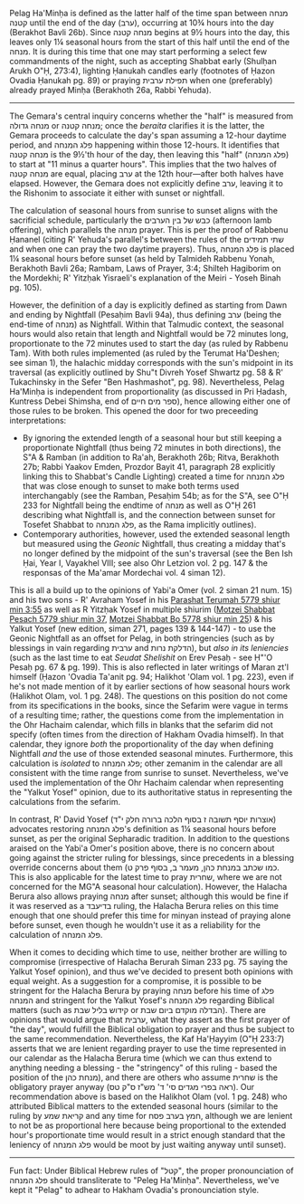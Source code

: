 Pelag Ha'Minḥa is defined as the latter half of the time span between מנחה קטנה until the end of the day (ערב), occurring at 10¾ hours into the day (Berakhot Bavli 26b). Since מנחה קטנה begins at 9½ hours into the day, this leaves only 1¼ seasonal hours from the start of this half until the end of the מנחה. It is during this time that one may start performing a select few commandments of the night, such as accepting Shabbat early (Shulḥan Arukh O"Ḥ, 273:4), lighting Ḥanukah candles early (footnotes of Ḥazon Ovadia Ḥanukah pg. 89) or praying תפילת ערבית when one (preferably) already prayed Minḥa (Berakhoth 26a, Rabbi Yehuda).

---

The Gemara's central inquiry concerns whether the "half" is measured from מנחה גדולה or מנחה קטנה; once the _beraita_ clarifies it is the latter, the Gemara proceeds to calculate the day's span assuming a 12-hour daytime period, and פלג המנחה happening within those 12-hours. It identifies that מנחה קטנה is the 9½'th hour of the day, then leaving this "half" (פלג המנחה) to start at "11 minus a quarter hours". This implies that the two halves of מנחה קטנה are equal, placing ערב at the 12th hour—after both halves have elapsed. However, the Gemara does not explicitly define ערב, leaving it to the Rishonim to associate it either with sunset or nightfall.

The calculation of seasonal hours from sunrise to sunset aligns with the sacrificial schedule, particularly the כבש של בין הערבים (afternoon lamb offering), which parallels the מנחה prayer. This is per the proof of Rabbenu Ḥananel (citing R' Yehuda's parallel's between the rules of the שתי תמידים and when one can pray the two daytime prayers). Thus, פלג המנחה is placed 1¼ seasonal hours before sunset (as held by Talmideh Rabbenu Yonah, Berakhoth Bavli 26a; Rambam, Laws of Prayer, 3:4; Shilteh Hagiborim on the Mordekhi; R' Yitzḥak Yisraeli's explanation of the Meiri - Yoseh Binah pg. 105).

However, the definition of a day is explicitly defined as starting from Dawn and ending by Nightfall (Pesaḥim Bavli 94a), thus defining ערב (being the end-time of מנחה) as Nightfall. Within that Talmudic context, the seasonal hours would also retain that length and Nightfall would be 72 minutes long, proportionate to the 72 minutes used to start the day (as ruled by Rabbenu Tam). With both rules implemented (as ruled by the Terumat Ha'Deshen; see siman 1), the halachic midday corresponds with the sun's midpoint in its traversal (as explicitly outlined by Shu"t Divreh Yosef Shwartz pg. 58 & R' Tukachinsky in the Sefer "Ben Hashmashot", pg. 98). Nevertheless, Pelag Ha'Minḥa is independent from proportionality (as discussed in Pri Ḥadash, Kuntress Debei Shimsha, end of ספר מים חיים), hence allowing either one of those rules to be broken. This opened the door for two preceeding interpretations:

- By ignoring the extended length of a seasonal hour but still keeping a proportionate Nightfall (thus being 72 minutes in both directions), the S"A & Ramban (in addition to Ra'ah, Berakhoth 26b; Ritva, Berakhoth 27b; Rabbi Yaakov Emden, Prozdor Bayit 41, paragraph 28 explicitly linking this to Shabbat's Candle Lighting) created a time for פלג המנחה that was close enough to sunset to make both terms used interchangably (see the Ramban, Pesaḥim 54b; as for the S"A, see O"Ḥ 233 for Nightfall being the endtime of מנחה as well as O"Ḥ 261 describing what Nightfall is, and the connection between sunset for Tosefet Shabbat to פלג המנחה, as the Rama implicitly outlines).
- Contemporary authorities, however, used the extended seasonal length but measured using the _Geonic_ Nightfall, thus creating a midday that's no longer defined by the midpoint of the sun's traversal (see the Ben Ish Ḥai, Year I, Vayakhel VIII; see also Ohr Letzion vol. 2 pg. 147 & the responsas of the Ma'amar Mordechai vol. 4 siman 12).

This is all a build up to the opinions of Yabi'a Omer (vol. 2 siman 21 num. 15) and his two sons - R' Avraham Yosef in his [Parashat Terumah 5779 shiur min 3:55](https://torahanytime.com/lectures/76371) as well as R Yitzḥak Yosef in multiple shiurim ([Motzei Shabbat Pesach 5779 shiur min 37](https://torahanytime.com/lectures/81670), [Motzei Shabbat Bo 5778 shiur min 25](https://torahanytime.com/lectures/55391)) & his Yalkut Yosef (new edition, siman 271, pages 139 & 144-147) - to use the Geonic Nightfall as an offset for Pelag, in both stringencies (such as by blessings in vain regarding ערבית and הדלקת נרות), but _also in its leniencies_ (such as the last time to eat _Seudat Shelishit_ on Erev Pesaḥ - see Ḥ"'O Pesaḥ pg. 67 & pg. 199). This is also reflected in later writings of Maran zt'l himself (Ḥazon 'Ovadia Ta'anit pg. 94; Halikhot 'Olam vol. 1 pg. 223), even if he's not made mention of it by earlier sections of how seasonal hours work (Halikhot Olam, vol. 1 pg. 248). The questions on this position do not come from its specifications in the books, since the Sefarim were vague in terms of a resulting time; rather, the questions come from the implementation in the Ohr Hachaim calendar, which fills in blanks that the sefarim did not specify (often times from the direction of Hakham Ovadia himself). In that calendar, they ignore _both_ the proportionality of the day when defining Nightfall _and_ the use of those extended seasonal minutes. Furthermore, this calculation is _isolated_ to פלג המנחה; other zemanim in the calendar are all consistent with the time range from sunrise to sunset. Nevertheless, we've used the implementation of the Ohr Hachaim calendar when representing the "Yalkut Yosef" opinion, due to its authoritative status in representing the calculations from the sefarim.

In contrast, R' David Yosef (אוצרות יוסף תשובה ז בסוף הלכה ברורה חלק י"ד) advocates restoring פלג המנחה's definition as 1¼ seasonal hours before sunset, as per the original Sepharadic tradition. In addition to the questions araised on the Yabi'a Omer's position above, there is no concern about going against the stricter ruling for blessings, since precedents in a blessing override concerns about them (כמו שכתב במנחת כהן, מעמר ב, בסוף פרק ט. This is also applicable for the latest time to pray שחרית, where we are not concerned for the MG"A seasonal hour calculation). However, the Halacha Berura also allows praying מנחה after sunset; although this would be fine if it was reserved as a בדיעבד ruling, the Halacha Berura relies on this time enough that one should prefer this time for minyan instead of praying alone before sunset, even though he wouldn't use it as a reliability for the calculation of פלג המנחה.

When it comes to deciding which time to use, neither brother are willing to compromise (irrespective of Halacha Berurah Siman 233 pg. 75 saying the Yalkut Yosef opinion), and thus we've decided to present both opinions with equal weight. As a suggestion for a compromise, it is possible to be stringent for the Halacha Berura by praying מנחה before his time of פלג המנחה and stringent for the Yalkut Yosef's פלג המנחה regarding Biblical matters (such as קידוש בליל שבת or הבדלה מוקדם ביום שבת). There are opinions that would argue that ערבית, what they assert as the first prayer of "the day", would fulfill the Biblical obligation to prayer and thus be subject to the same recommendation. Nevertheless, the Kaf Ha'Ḥayyim (O"Ḥ 233:7) asserts that we are lenient regarding prayer to use the time represented in our calendar as the Halacha Berura time (which we can thus extend to anything needing a blessing - the "stringency" of this ruling - based the position of the מנחת כהן), and there are others who assume שחרית is the obligatory prayer anyway (ראה בפרי מגדים סי' ד' מש"ז ס"ק טס). Our recommendation above is based on the Halikhot Olam (vol. 1 pg. 248) who attributed Biblical matters to the extended seasonal hours (similar to the ruling by קריאת שמע and any time for חמץ בערב פסח, although we are lenient to not be as proportional here because being proportional to the extended hour's proportionate time would result in a strict enough standard that the leniency of פלג המנחה would be moot by just waiting anyway until sunset).

---

Fun fact: Under Biblical Hebrew rules of "קטל", the proper pronounciation of פלג המנחה should transliterate to "Peleg Ha'Minḥa". Nevertheless, we've kept it "Pelag" to adhear to Hakham Ovadia's pronounciation style.